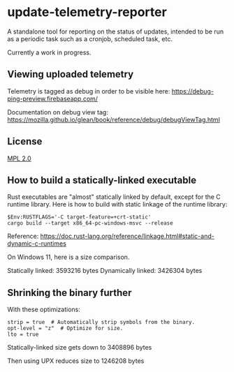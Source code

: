 # update-telemetry-reporter

A standalone tool for reporting on the status of updates, intended to be run
as a periodic task such as a cronjob, scheduled task, etc.

Currently a work in progress.

## Viewing uploaded telemetry

Telemetry is tagged as debug in order to be visible here: https://debug-ping-preview.firebaseapp.com/

Documentation on debug view tag: https://mozilla.github.io/glean/book/reference/debug/debugViewTag.html

## License

[MPL 2.0](http://mozilla.org/MPL/2.0/)

## How to build a statically-linked executable

Rust executables are "almost" statically linked by default, except for
the C runtime library. Here is how to build with static linkage of the runtime library:

```
$Env:RUSTFLAGS='-C target-feature=+crt-static'
cargo build --target x86_64-pc-windows-msvc --release
```

Reference: https://doc.rust-lang.org/reference/linkage.html#static-and-dynamic-c-runtimes

On Windows 11, here is a size comparison. 

Statically linked: 3593216 bytes
Dynamically linked: 3426304 bytes

## Shrinking the binary further

With these optimizations:

```
strip = true  # Automatically strip symbols from the binary.
opt-level = "z"  # Optimize for size.
lto = true
```

Statically-linked size gets down to 3408896 bytes

Then using UPX reduces size to 1246208 bytes

